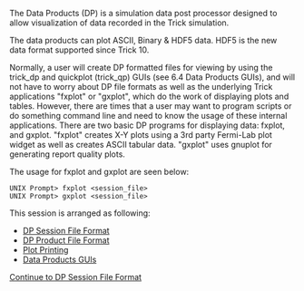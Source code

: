 The Data Products (DP) is a simulation data post processor designed to allow visualization of data recorded in the Trick simulation.

The data products can plot ASCII, Binary & HDF5 data. HDF5 is the new data format supported since Trick 10.

Normally, a user will create DP formatted files for viewing by using the trick_dp and quickplot (trick_qp) GUIs (see 6.4 Data Products GUIs), and will not have to worry about DP file formats as well as the underlying Trick applications "fxplot" or "gxplot", which do the work of displaying plots and tables. However, there are times that a user may want to program scripts or do something command line and need to know the usage of these internal applications. There are two basic DP programs for displaying data: fxplot, and gxplot. "fxplot" creates X-Y plots using a 3rd party Fermi-Lab plot widget as well as creates ASCII tabular data. "gxplot" uses gnuplot for generating report quality plots.

The usage for fxplot and gxplot are seen below:

```
UNIX Prompt> fxplot <session_file>
UNIX Prompt> gxplot <session_file>
```

This session is arranged as following:

- [DP Session File Format](DP-Session-File-Format)
- [DP Product File Format](DP-Product-File-Format)
- [Plot Printing](Plot-Printing)
- [Data Products GUIs](Data-Products-GUIs)

[Continue to DP Session File Format](DP-Session-File-Format)
